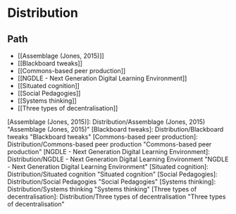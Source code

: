 # Distribution

## Path

- [[Assemblage (Jones, 2015)]]
- [[Blackboard tweaks]]
- [[Commons-based peer production]]
- [[NGDLE - Next Generation Digital Learning Environment]]
- [[Situated cognition]]
- [[Social Pedagogies]]
- [[Systems thinking]]
- [[Three types of decentralisation]]

[//begin]: # "Autogenerated link references for markdown compatibility"
[Assemblage (Jones, 2015)]: Distribution/Assemblage (Jones, 2015) "Assemblage (Jones, 2015)"
[Blackboard tweaks]: Distribution/Blackboard tweaks "Blackboard tweaks"
[Commons-based peer production]: Distribution/Commons-based peer production "Commons-based peer production"
[NGDLE - Next Generation Digital Learning Environment]: Distribution/NGDLE - Next Generation Digital Learning Environment "NGDLE - Next Generation Digital Learning Environment"
[Situated cognition]: Distribution/Situated cognition "Situated cognition"
[Social Pedagogies]: Distribution/Social Pedagogies "Social Pedagogies"
[Systems thinking]: Distribution/Systems thinking "Systems thinking"
[Three types of decentralisation]: Distribution/Three types of decentralisation "Three types of decentralisation"
